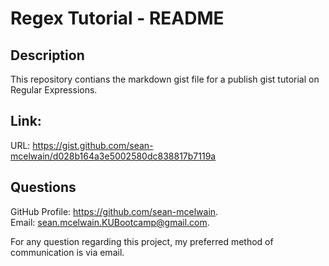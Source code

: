 # Regex Tutorial - README

 ## Description 
This repository contians the markdown gist file for a publish gist tutorial on Regular Expressions. 

## Link: 
URL: https://gist.github.com/sean-mcelwain/d028b164a3e5002580dc838817b7119a

## Questions 
GitHub Profile: https://github.com/sean-mcelwain.  
Email: sean.mcelwain.KUBootcamp@gmail.com. 
 
For any question regarding this project, my preferred method of communication is via email. 
